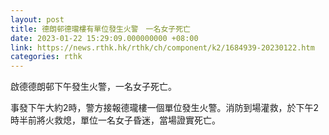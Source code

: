```yaml
---
layout: post
title: 德朗邨德瓏樓有單位發生火警　一名女子死亡
date: 2023-01-22 15:29:09.000000000 +08:00
link: https://news.rthk.hk/rthk/ch/component/k2/1684939-20230122.htm
categories: rthk
---
```


啟德德朗邨下午發生火警，一名女子死亡。

事發下午大約2時，警方接報德瓏樓一個單位發生火警。消防到場灌救，於下午2時半前將火救熄，單位一名女子昏迷，當場證實死亡。
